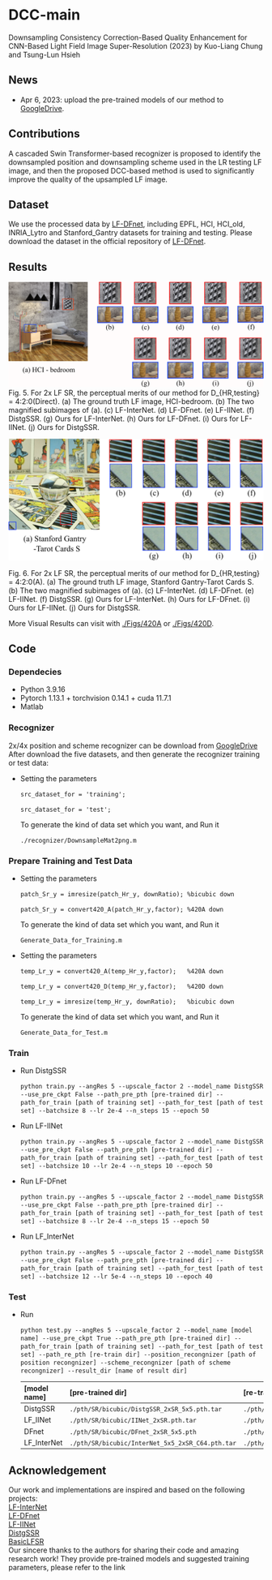 # DCC-main
Downsampling Consistency Correction-Based Quality Enhancement for CNN-Based Light Field Image Super-Resolution (2023) by Kuo-Liang Chung and Tsung-Lun Hsieh

## News
* Apr 6, 2023: upload the pre-trained models of our method to [GoogleDrive](https://drive.google.com/drive/folders/12eQfFK2Lm102WqTK5BCa1H6mp5VK7PBk?usp=sharing).

## Contributions
A cascaded Swin Transformer-based recognizer is proposed to identify the downsampled position and downsampling scheme
used in the LR testing LF image, and then the proposed DCC-based method is used to significantly improve the quality of
the upsampled LF image.

## Dataset
We use the processed data by [LF-DFnet](https://ieeexplore.ieee.org/stamp/stamp.jsp?tp=&arnumber=9286855), including EPFL, HCI, HCI_old, INRIA_Lytro and Stanford_Gantry datasets for training and testing. Please download the dataset in the official repository of [LF-DFnet](https://ieeexplore.ieee.org/stamp/stamp.jsp?tp=&arnumber=9286855).

## Results
![f5](/Figs/Fig5.png)  
Fig. 5. For 2x LF SR, the perceptual merits of our method for D_{HR,testing} = 4:2:0(Direct). (a) The ground truth LF image, HCI-bedroom. (b) The two
magnified subimages of (a). (c) LF-InterNet. (d) LF-DFnet. (e) LF-IINet. (f) DistgSSR. (g) Ours for LF-InterNet. (h) Ours for LF-DFnet.
(i) Ours for LF-IINet. (j) Ours for DistgSSR.

![f6](/Figs/Fig6.png)  

Fig. 6. For 2x LF SR, the perceptual merits of our method for D_{HR,testing} = 4:2:0(A). (a) The ground truth LF image, Stanford Gantry-Tarot Cards S. (b)
The two magnified subimages of (a). (c) LF-InterNet. (d) LF-DFnet. (e) LF-IINet. (f) DistgSSR. (g) Ours for LF-InterNet. (h) Ours for
LF-DFnet. (i) Ours for LF-IINet. (j) Ours for DistgSSR.  

More Visual Results can visit with [./Figs/420A](https://github.com/jasonlun1997/DCC-main/tree/main/Figs/420A) or [./Figs/420D](https://github.com/jasonlun1997/DCC-main/tree/main/Figs/420D).  
## Code
### Dependecies
* Python 3.9.16
* Pytorch 1.13.1 + torchvision 0.14.1 + cuda 11.7.1
* Matlab  
### Recognizer
2x/4x position and scheme recognizer can be download from [GoogleDrive](https://drive.google.com/drive/folders/12eQfFK2Lm102WqTK5BCa1H6mp5VK7PBk?usp=sharing)  
After download the five datasets, and then generate the recognizer training or test data:
* Setting the parameters
  ```
  src_dataset_for = 'training'; 
  ```
  ```
  src_dataset_for = 'test'; 
  ```  
  To generate the kind of data set which you want, and Run it
  ```
  ./recognizer/DownsampleMat2png.m 
  ```  
### Prepare Training and Test Data
* Setting the parameters
  ```
  patch_Sr_y = imresize(patch_Hr_y, downRatio); %bicubic down
  ```
  ```
  patch_Sr_y = convert420_A(patch_Hr_y,factor); %420A down
  ```
  To generate the kind of data set which you want, and Run it
  ```
  Generate_Data_for_Training.m
  ```
* Setting the parameters
  ```
  temp_Lr_y = convert420_A(temp_Hr_y,factor);   %420A down
  ```
  ```
  temp_Lr_y = convert420_D(temp_Hr_y,factor);   %420D down     
  ```
  ```
  temp_Lr_y = imresize(temp_Hr_y, downRatio);   %bicubic down
  ```
  To generate the kind of data set which you want, and Run it
  ```
  Generate_Data_for_Test.m
  ```
### Train  
* Run DistgSSR
  ```
  python train.py --angRes 5 --upscale_factor 2 --model_name DistgSSR --use_pre_ckpt False --path_pre_pth [pre-trained dir] --path_for_train [path of training set] --path_for_test [path of test set] --batchsize 8 --lr 2e-4 --n_steps 15 --epoch 50
  ```
* Run LF-IINet
  ```
  python train.py --angRes 5 --upscale_factor 2 --model_name DistgSSR --use_pre_ckpt False --path_pre_pth [pre-trained dir] --path_for_train [path of training set] --path_for_test [path of test set] --batchsize 10 --lr 2e-4 --n_steps 10 --epoch 50
  ```
* Run LF-DFnet
  ```
  python train.py --angRes 5 --upscale_factor 2 --model_name DistgSSR --use_pre_ckpt False --path_pre_pth [pre-trained dir] --path_for_train [path of training set] --path_for_test [path of test set] --batchsize 8 --lr 2e-4 --n_steps 15 --epoch 50
  ```
* Run LF_InterNet
  ```
  python train.py --angRes 5 --upscale_factor 2 --model_name DistgSSR --use_pre_ckpt False --path_pre_pth [pre-trained dir] --path_for_train [path of training set] --path_for_test [path of test set] --batchsize 12 --lr 5e-4 --n_steps 10 --epoch 40
  ```
### Test  
* Run 
  ```
  python test.py --angRes 5 --upscale_factor 2 --model_name [model name] --use_pre_ckpt True --path_pre_pth [pre-trained dir] --path_for_train [path of training set] --path_for_test [path of test set] --path_re_pth [re-train dir] --position_recongnizer [path of position recongnizer] --scheme_recongnizer [path of scheme recongnizer] --result_dir [name of result dir]
  ```
  |[model name]|[pre-trained dir]|[re-trained dir]|
  |---|---|---|
  | DistgSSR|```./pth/SR/bicubic/DistgSSR_2xSR_5x5.pth.tar```|```./pth/SR/420A/DistgSSR_5x5_2x_420A_model.pth```|
  |LF_IINet|```./pth/SR/bicubic/IINet_2xSR.pth.tar```|```./pth/SR/420A/LF_IINet_5x5_2x_420A_model.pth```|
  |DFnet|```./pth/SR/bicubic/DFnet_2xSR_5x5.pth```|```./pth/SR/420A/DFnet_5x5_2x_420A_model.pth```|
  |LF_InterNet|```./pth/SR/bicubic/InterNet_5x5_2xSR_C64.pth.tar```|```./pth/SR/420A/LF_InterNet_5x5_2x_420A_model.pth```|
  
 
  
## Acknowledgement
Our work and implementations are inspired and based on the following projects:  
[LF-InterNet](https://github.com/YingqianWang/LF-InterNet)  
[LF-DFnet](https://github.com/YingqianWang/LF-DFnet)  
[LF-IINet](https://github.com/GaoshengLiu/LF-IINet)  
[DistgSSR](https://github.com/YingqianWang/DistgSSR)  
[BasicLFSR](https://github.com/ZhengyuLiang24/BasicLFSR)  
Our sincere thanks to the authors for sharing their code and amazing research work! They provide pre-trained models and suggested training parameters, please refer to the link
